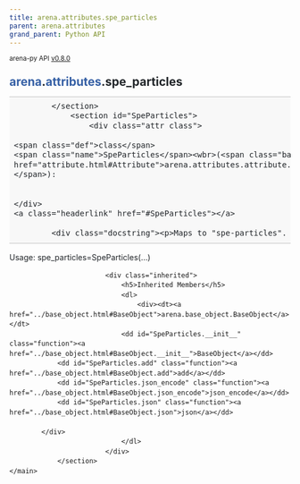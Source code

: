 ```yaml
---
title: arena.attributes.spe_particles
parent: arena.attributes
grand_parent: Python API
---
```

<small>arena-py API <a href="https://github.com/arenaxr/arena-py/blob/v0.8.0/arena">v0.8.0</a></small>
<div>
    <main class="pdoc">
            <section class="module-info">
                    <h1 class="modulename">
<a href="./../../arena.html">arena</a><wbr>.<a href="./../attributes.html">attributes</a><wbr>.spe_particles    </h1>

                
                
                
                
            </section>
                <section id="SpeParticles">
                    <div class="attr class">
            
    <span class="def">class</span>
    <span class="name">SpeParticles</span><wbr>(<span class="base"><a href="attribute.html#Attribute">arena.attributes.attribute.Attribute</a></span>):

        
    </div>
    <a class="headerlink" href="#SpeParticles"></a>
    
            <div class="docstring"><p>Maps to "spe-particles".
Usage: spe_particles=SpeParticles(...)</p>
</div>


                            <div class="inherited">
                                <h5>Inherited Members</h5>
                                <dl>
                                    <div><dt><a href="../base_object.html#BaseObject">arena.base_object.BaseObject</a></dt>
                                <dd id="SpeParticles.__init__" class="function"><a href="../base_object.html#BaseObject.__init__">BaseObject</a></dd>
                <dd id="SpeParticles.add" class="function"><a href="../base_object.html#BaseObject.add">add</a></dd>
                <dd id="SpeParticles.json_encode" class="function"><a href="../base_object.html#BaseObject.json_encode">json_encode</a></dd>
                <dd id="SpeParticles.json" class="function"><a href="../base_object.html#BaseObject.json">json</a></dd>

            </div>
                                </dl>
                            </div>
                </section>
    </main>

<style>pre{line-height:125%;}span.linenos{color:inherit; background-color:transparent; padding-left:5px; padding-right:20px;}.pdoc-code .hll{background-color:#ffffcc}.pdoc-code{background:#f8f8f8;}.pdoc-code .c{color:#3D7B7B; font-style:italic}.pdoc-code .err{border:1px solid #FF0000}.pdoc-code .k{color:#008000; font-weight:bold}.pdoc-code .o{color:#666666}.pdoc-code .ch{color:#3D7B7B; font-style:italic}.pdoc-code .cm{color:#3D7B7B; font-style:italic}.pdoc-code .cp{color:#9C6500}.pdoc-code .cpf{color:#3D7B7B; font-style:italic}.pdoc-code .c1{color:#3D7B7B; font-style:italic}.pdoc-code .cs{color:#3D7B7B; font-style:italic}.pdoc-code .gd{color:#A00000}.pdoc-code .ge{font-style:italic}.pdoc-code .gr{color:#E40000}.pdoc-code .gh{color:#000080; font-weight:bold}.pdoc-code .gi{color:#008400}.pdoc-code .go{color:#717171}.pdoc-code .gp{color:#000080; font-weight:bold}.pdoc-code .gs{font-weight:bold}.pdoc-code .gu{color:#800080; font-weight:bold}.pdoc-code .gt{color:#0044DD}.pdoc-code .kc{color:#008000; font-weight:bold}.pdoc-code .kd{color:#008000; font-weight:bold}.pdoc-code .kn{color:#008000; font-weight:bold}.pdoc-code .kp{color:#008000}.pdoc-code .kr{color:#008000; font-weight:bold}.pdoc-code .kt{color:#B00040}.pdoc-code .m{color:#666666}.pdoc-code .s{color:#BA2121}.pdoc-code .na{color:#687822}.pdoc-code .nb{color:#008000}.pdoc-code .nc{color:#0000FF; font-weight:bold}.pdoc-code .no{color:#880000}.pdoc-code .nd{color:#AA22FF}.pdoc-code .ni{color:#717171; font-weight:bold}.pdoc-code .ne{color:#CB3F38; font-weight:bold}.pdoc-code .nf{color:#0000FF}.pdoc-code .nl{color:#767600}.pdoc-code .nn{color:#0000FF; font-weight:bold}.pdoc-code .nt{color:#008000; font-weight:bold}.pdoc-code .nv{color:#19177C}.pdoc-code .ow{color:#AA22FF; font-weight:bold}.pdoc-code .w{color:#bbbbbb}.pdoc-code .mb{color:#666666}.pdoc-code .mf{color:#666666}.pdoc-code .mh{color:#666666}.pdoc-code .mi{color:#666666}.pdoc-code .mo{color:#666666}.pdoc-code .sa{color:#BA2121}.pdoc-code .sb{color:#BA2121}.pdoc-code .sc{color:#BA2121}.pdoc-code .dl{color:#BA2121}.pdoc-code .sd{color:#BA2121; font-style:italic}.pdoc-code .s2{color:#BA2121}.pdoc-code .se{color:#AA5D1F; font-weight:bold}.pdoc-code .sh{color:#BA2121}.pdoc-code .si{color:#A45A77; font-weight:bold}.pdoc-code .sx{color:#008000}.pdoc-code .sr{color:#A45A77}.pdoc-code .s1{color:#BA2121}.pdoc-code .ss{color:#19177C}.pdoc-code .bp{color:#008000}.pdoc-code .fm{color:#0000FF}.pdoc-code .vc{color:#19177C}.pdoc-code .vg{color:#19177C}.pdoc-code .vi{color:#19177C}.pdoc-code .vm{color:#19177C}.pdoc-code .il{color:#666666}</style>
<style>:root{--pdoc-background:#fff;}.pdoc{--text:#212529;--muted:#6c757d;--link:#3660a5;--link-hover:#1659c5;--code:#f8f8f8;--active:#fff598;--accent:#eee;--accent2:#c1c1c1;--nav-hover:rgba(255, 255, 255, 0.5);--name:#0066BB;--def:#008800;--annotation:#007020;}</style>
<style>.pdoc{color:var(--text);box-sizing:border-box;line-height:1.5;background:none;}.pdoc .pdoc-button{cursor:pointer;display:inline-block;border:solid black 1px;border-radius:2px;font-size:.75rem;padding:calc(0.5em - 1px) 1em;transition:100ms all;}.pdoc .pdoc-alert{padding:1rem 1rem 1rem calc(1.5rem + 24px);border:1px solid transparent;border-radius:.25rem;background-repeat:no-repeat;background-position:1rem center;margin-bottom:1rem;}.pdoc .pdoc-alert > *:last-child{margin-bottom:0;}.pdoc .pdoc-alert-note {color:#084298;background-color:#cfe2ff;border-color:#b6d4fe;background-image:url("data:image/svg+xml,%3Csvg%20xmlns%3D%22http%3A//www.w3.org/2000/svg%22%20width%3D%2224%22%20height%3D%2224%22%20fill%3D%22%23084298%22%20viewBox%3D%220%200%2016%2016%22%3E%3Cpath%20d%3D%22M8%2016A8%208%200%201%200%208%200a8%208%200%200%200%200%2016zm.93-9.412-1%204.705c-.07.34.029.533.304.533.194%200%20.487-.07.686-.246l-.088.416c-.287.346-.92.598-1.465.598-.703%200-1.002-.422-.808-1.319l.738-3.468c.064-.293.006-.399-.287-.47l-.451-.081.082-.381%202.29-.287zM8%205.5a1%201%200%201%201%200-2%201%201%200%200%201%200%202z%22/%3E%3C/svg%3E");}.pdoc .pdoc-alert-warning{color:#664d03;background-color:#fff3cd;border-color:#ffecb5;background-image:url("data:image/svg+xml,%3Csvg%20xmlns%3D%22http%3A//www.w3.org/2000/svg%22%20width%3D%2224%22%20height%3D%2224%22%20fill%3D%22%23664d03%22%20viewBox%3D%220%200%2016%2016%22%3E%3Cpath%20d%3D%22M8.982%201.566a1.13%201.13%200%200%200-1.96%200L.165%2013.233c-.457.778.091%201.767.98%201.767h13.713c.889%200%201.438-.99.98-1.767L8.982%201.566zM8%205c.535%200%20.954.462.9.995l-.35%203.507a.552.552%200%200%201-1.1%200L7.1%205.995A.905.905%200%200%201%208%205zm.002%206a1%201%200%201%201%200%202%201%201%200%200%201%200-2z%22/%3E%3C/svg%3E");}.pdoc .pdoc-alert-danger{color:#842029;background-color:#f8d7da;border-color:#f5c2c7;background-image:url("data:image/svg+xml,%3Csvg%20xmlns%3D%22http%3A//www.w3.org/2000/svg%22%20width%3D%2224%22%20height%3D%2224%22%20fill%3D%22%23842029%22%20viewBox%3D%220%200%2016%2016%22%3E%3Cpath%20d%3D%22M5.52.359A.5.5%200%200%201%206%200h4a.5.5%200%200%201%20.474.658L8.694%206H12.5a.5.5%200%200%201%20.395.807l-7%209a.5.5%200%200%201-.873-.454L6.823%209.5H3.5a.5.5%200%200%201-.48-.641l2.5-8.5z%22/%3E%3C/svg%3E");}.pdoc .visually-hidden{position:absolute !important;width:1px !important;height:1px !important;padding:0 !important;margin:-1px !important;overflow:hidden !important;clip:rect(0, 0, 0, 0) !important;white-space:nowrap !important;border:0 !important;}.pdoc h1, .pdoc h2, .pdoc h3{font-weight:300;margin:.3em 0;padding:.2em 0;}.pdoc > section:not(.module-info) h1{font-size:1.5rem;font-weight:500;}.pdoc > section:not(.module-info) h2{font-size:1.4rem;font-weight:500;}.pdoc > section:not(.module-info) h3{font-size:1.3rem;font-weight:500;}.pdoc > section:not(.module-info) h4{font-size:1.2rem;}.pdoc > section:not(.module-info) h5{font-size:1.1rem;}.pdoc a{text-decoration:none;color:var(--link);}.pdoc a:hover{color:var(--link-hover);}.pdoc blockquote{margin-left:2rem;}.pdoc pre{border-top:1px solid var(--accent2);border-bottom:1px solid var(--accent2);margin-top:0;margin-bottom:1em;padding:.5rem 0 .5rem .5rem;overflow-x:auto;background-color:var(--code);}.pdoc code{color:var(--text);padding:.2em .4em;margin:0;font-size:85%;background-color:var(--accent);border-radius:6px;}.pdoc a > code{color:inherit;}.pdoc pre > code{display:inline-block;font-size:inherit;background:none;border:none;padding:0;}.pdoc > section:not(.module-info){margin-bottom:1.5rem;}.pdoc .modulename{margin-top:0;font-weight:bold;}.pdoc .modulename a{color:var(--link);transition:100ms all;}.pdoc .git-button{float:right;border:solid var(--link) 1px;}.pdoc .git-button:hover{background-color:var(--link);color:var(--pdoc-background);}.view-source-toggle-state,.view-source-toggle-state ~ .pdoc-code{display:none;}.view-source-toggle-state:checked ~ .pdoc-code{display:block;}.view-source-button{display:inline-block;float:right;font-size:.75rem;line-height:1.5rem;color:var(--muted);padding:0 .4rem 0 1.3rem;cursor:pointer;text-indent:-2px;}.view-source-button > span{visibility:hidden;}.module-info .view-source-button{float:none;display:flex;justify-content:flex-end;margin:-1.2rem .4rem -.2rem 0;}.view-source-button::before{position:absolute;content:"View Source";display:list-item;list-style-type:disclosure-closed;}.view-source-toggle-state:checked ~ .attr .view-source-button::before,.view-source-toggle-state:checked ~ .view-source-button::before{list-style-type:disclosure-open;}.pdoc .docstring{margin-bottom:1.5rem;}.pdoc section:not(.module-info) .docstring{margin-left:clamp(0rem, 5vw - 2rem, 1rem);}.pdoc .docstring .pdoc-code{margin-left:1em;margin-right:1em;}.pdoc h1:target,.pdoc h2:target,.pdoc h3:target,.pdoc h4:target,.pdoc h5:target,.pdoc h6:target,.pdoc .pdoc-code > pre > span:target{background-color:var(--active);box-shadow:-1rem 0 0 0 var(--active);}.pdoc .pdoc-code > pre > span:target{display:block;}.pdoc div:target > .attr,.pdoc section:target > .attr,.pdoc dd:target > a{background-color:var(--active);}.pdoc *{scroll-margin:2rem;}.pdoc .pdoc-code .linenos{user-select:none;}.pdoc .attr:hover{filter:contrast(0.95);}.pdoc section, .pdoc .classattr{position:relative;}.pdoc .headerlink{--width:clamp(1rem, 3vw, 2rem);position:absolute;top:0;left:calc(0rem - var(--width));transition:all 100ms ease-in-out;opacity:0;}.pdoc .headerlink::before{content:"#";display:block;text-align:center;width:var(--width);height:2.3rem;line-height:2.3rem;font-size:1.5rem;}.pdoc .attr:hover ~ .headerlink,.pdoc *:target > .headerlink,.pdoc .headerlink:hover{opacity:1;}.pdoc .attr{display:block;margin:.5rem 0 .5rem;padding:.4rem .4rem .4rem 1rem;background-color:var(--accent);overflow-x:auto;}.pdoc .classattr{margin-left:2rem;}.pdoc .name{color:var(--name);font-weight:bold;}.pdoc .def{color:var(--def);font-weight:bold;}.pdoc .signature{background-color:transparent;}.pdoc .param, .pdoc .return-annotation{white-space:pre;}.pdoc .signature.multiline .param{display:block;}.pdoc .signature.condensed .param{display:inline-block;}.pdoc .annotation{color:var(--annotation);}.pdoc .view-value-toggle-state,.pdoc .view-value-toggle-state ~ .default_value{display:none;}.pdoc .view-value-toggle-state:checked ~ .default_value{display:inherit;}.pdoc .view-value-button{font-size:.5rem;vertical-align:middle;border-style:dashed;margin-top:-0.1rem;}.pdoc .view-value-button:hover{background:white;}.pdoc .view-value-button::before{content:"show";text-align:center;width:2.2em;display:inline-block;}.pdoc .view-value-toggle-state:checked ~ .view-value-button::before{content:"hide";}.pdoc .inherited{margin-left:2rem;}.pdoc .inherited dt{font-weight:700;}.pdoc .inherited dt, .pdoc .inherited dd{display:inline;margin-left:0;margin-bottom:.5rem;}.pdoc .inherited dd:not(:last-child):after{content:", ";}.pdoc .inherited .class:before{content:"class ";}.pdoc .inherited .function a:after{content:"()";}.pdoc .search-result .docstring{overflow:auto;max-height:25vh;}.pdoc .search-result.focused > .attr{background-color:var(--active);}.pdoc .attribution{margin-top:2rem;display:block;opacity:0.5;transition:all 200ms;filter:grayscale(100%);}.pdoc .attribution:hover{opacity:1;filter:grayscale(0%);}.pdoc .attribution img{margin-left:5px;height:35px;vertical-align:middle;width:70px;transition:all 200ms;}.pdoc table{display:block;width:max-content;max-width:100%;overflow:auto;margin-bottom:1rem;}.pdoc table th{font-weight:600;}.pdoc table th, .pdoc table td{padding:6px 13px;border:1px solid var(--accent2);}</style></div>